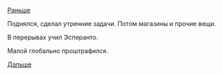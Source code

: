 [Раньше](2017.12.01.md)

Поднялся, сделал утренние задачи.
Потом магазины и прочие вещи.

В перерывах учил Эсперанто.

Малой глобально проштрафился.

[Дальше](2017.12.03.md)